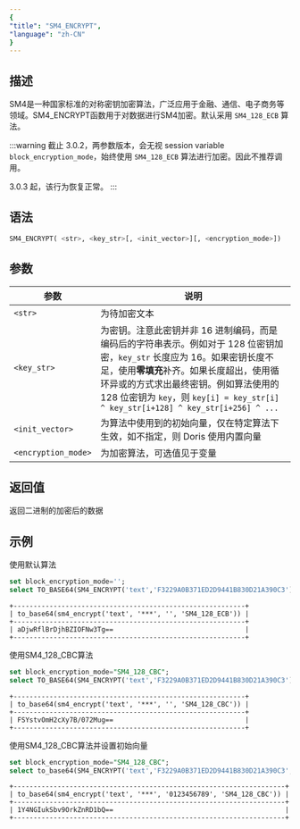 ```yaml
---
{
"title": "SM4_ENCRYPT",
"language": "zh-CN"
}
---
```


<!-- 
Licensed to the Apache Software Foundation (ASF) under one
or more contributor license agreements.  See the NOTICE file
distributed with this work for additional information
regarding copyright ownership.  The ASF licenses this file
to you under the Apache License, Version 2.0 (the
"License"); you may not use this file except in compliance
with the License.  You may obtain a copy of the License at
  http://www.apache.org/licenses/LICENSE-2.0
Unless required by applicable law or agreed to in writing,
software distributed under the License is distributed on an
"AS IS" BASIS, WITHOUT WARRANTIES OR CONDITIONS OF ANY
KIND, either express or implied.  See the License for the
specific language governing permissions and limitations
under the License.
-->

## 描述

SM4是一种国家标准的对称密钥加密算法，广泛应用于金融、通信、电子商务等领域。SM4_ENCRYPT函数用于对数据进行SM4加密。默认采用 `SM4_128_ECB` 算法。

:::warning
截止 3.0.2，两参数版本，会无视 session variable `block_encryption_mode`，始终使用 `SM4_128_ECB` 算法进行加密。因此不推荐调用。

3.0.3 起，该行为恢复正常。
:::

## 语法

```sql
SM4_ENCRYPT( <str>, <key_str>[, <init_vector>][, <encryption_mode>])
```

## 参数

| 参数      | 说明 |
|---------| -- |
| `<str>` | 为待加密文本 |
| `<key_str>` | 为密钥。注意此密钥并非 16 进制编码，而是编码后的字符串表示。例如对于 128 位密钥加密，`key_str` 长度应为 16。如果密钥长度不足，使用**零填充**补齐。如果长度超出，使用循环异或的方式求出最终密钥。例如算法使用的 128 位密钥为 `key`，则 `key[i] = key_str[i] ^ key_str[i+128] ^ key_str[i+256] ^ ...` |
| `<init_vector>` | 为算法中使用到的初始向量，仅在特定算法下生效，如不指定，则 Doris 使用内置向量 |
| `<encryption_mode>` | 为加密算法，可选值见于变量 |

## 返回值

返回二进制的加密后的数据

## 示例

使用默认算法

```sql
set block_encryption_mode='';
select TO_BASE64(SM4_ENCRYPT('text','F3229A0B371ED2D9441B830D21A390C3'));
```

```text
+----------------------------------------------------------+
| to_base64(sm4_encrypt('text', '***', '', 'SM4_128_ECB')) |
+----------------------------------------------------------+
| aDjwRflBrDjhBZIOFNw3Tg==                                 |
+----------------------------------------------------------+
```

使用SM4_128_CBC算法

```sql
set block_encryption_mode="SM4_128_CBC";
select TO_BASE64(SM4_ENCRYPT('text','F3229A0B371ED2D9441B830D21A390C3'));
```

```text
+----------------------------------------------------------+
| to_base64(sm4_encrypt('text', '***', '', 'SM4_128_CBC')) |
+----------------------------------------------------------+
| FSYstvOmH2cXy7B/072Mug==                                 |
+----------------------------------------------------------+
```

使用SM4_128_CBC算法并设置初始向量

```sql
set block_encryption_mode="SM4_128_CBC";
select to_base64(SM4_ENCRYPT('text','F3229A0B371ED2D9441B830D21A390C3', '0123456789'));
```

```text
+--------------------------------------------------------------------+
| to_base64(sm4_encrypt('text', '***', '0123456789', 'SM4_128_CBC')) |
+--------------------------------------------------------------------+
| 1Y4NGIukSbv9OrkZnRD1bQ==                                           |
+--------------------------------------------------------------------+
```
